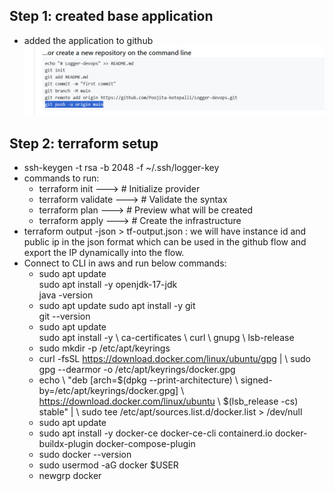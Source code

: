 ## Step 1: created base application
- added the application to github
![img.png](img.png)

## Step 2: terraform setup
- ssh-keygen -t rsa -b 2048 -f ~/.ssh/logger-key
- commands to run:
  - terraform init       --->       # Initialize provider
  - terraform validate   --->  # Validate the syntax
  - terraform plan       --->     # Preview what will be created
  - terraform apply      --->     # Create the infrastructure
- terraform output -json > tf-output.json : we will have instance id and public ip in the json format which can be used in the github flow and export the IP dynamically into the flow.
- Connect to CLI in aws and run below commands:
  - sudo apt update <br>
    sudo apt install -y openjdk-17-jdk <br>
    java -version <br>
  - sudo apt update 
    sudo apt install -y git <br>
    git --version <br>
  - sudo apt update <br>
    sudo apt install -y \ ca-certificates \ curl \ gnupg \ lsb-release
  - sudo mkdir -p /etc/apt/keyrings
  - curl -fsSL https://download.docker.com/linux/ubuntu/gpg | \ sudo gpg --dearmor -o /etc/apt/keyrings/docker.gpg
  - echo \ "deb [arch=$(dpkg --print-architecture) \ signed-by=/etc/apt/keyrings/docker.gpg] \ https://download.docker.com/linux/ubuntu \ $(lsb_release -cs) stable" | \ sudo tee /etc/apt/sources.list.d/docker.list > /dev/null
  - sudo apt update
  - sudo apt install -y docker-ce docker-ce-cli containerd.io docker-buildx-plugin docker-compose-plugin
  - sudo docker --version
  - sudo usermod -aG docker $USER
  - newgrp docker
